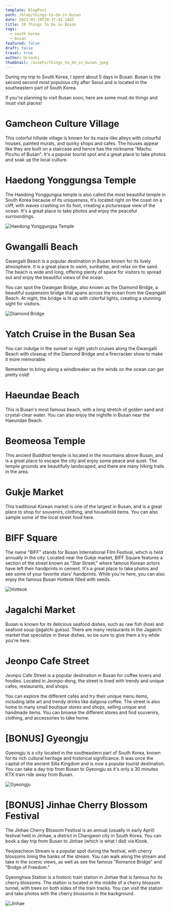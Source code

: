 ```yaml
---
template: BlogPost
path: /blog/things-to-do-in-busan
date: 2023-03-29T19:37:42.146Z
title: 10 Things To Do in Busan
tags:
  - south korea
  - busan
featured: false
draft: false
travel: true
author: Urvashi
thumbnail: /assets/things_to_do_in_busan.jpeg
---
```


During my trip to South Korea, I spent about 5 days in Busan.
Busan is the second second most populous city after Seoul and is located in the southeastern part of South Korea.

If you're planning to visit Busan soon, here are some must do things and must visit places!

# Gamcheon Culture Village

This colorful hillside village is known for its maze-like alleys with colourful houses, painted murals, and quirky shops and cafes.
The houses appear like they are built on a staircase and hence has the nickname "Machu Picchu of Busan".
It's a popular tourist spot and a great place to take photos and soak up the local culture.

# Haedong Yonggungsa Temple

The Haedong Yonggungsa temple is also called the most beautiful temple in South Korea because of its uniqueness, it's located right on the coast on a cliff, with waves crashing on its foot, creating a picturesque view of the ocean.
It's a great place to take photos and enjoy the peaceful surroundings.

![Haedong Yonggungsa Temple](/assets/yonggungsa_temple.jpeg)

# Gwangalli Beach

Gwangalli Beach is a popular destination in Busan known for its lively atmosphere.
It is a great place to swim, sunbathe, and relax on the sand. The beach is wide and long, offering plenty of space for visitors to spread out and enjoy the beautiful views of the ocean.

You can spot the Gwangan Bridge, also known as the Diamond Bridge, a beautiful suspension bridge that spans across the ocean from the Gwangalli Beach.
At night, the bridge is lit up with colorful lights, creating a stunning sight for visitors.

![Diamond Bridge](/assets/diamond_bridge.jpeg)

# Yatch Cruise in the Busan Sea

You can indulge in the sunset or night yatch cruises along the Gwangalli Beach with closeup of the Diamond Bridge and a firecracker show to make it more memorable.

Remember to bring along a windbreaker as the winds on the ocean can get pretty cold!

# Haeundae Beach

This is Busan's most famous beach, with a long stretch of golden sand and crystal-clear water.
You can also enjoy the nighlife in Busan near the Haeundae Beach.

# Beomeosa Temple

This ancient Buddhist temple is located in the mountains above Busan, and is a great place to escape the city and enjoy some peace and quiet. The temple grounds are beautifully landscaped, and there are many hiking trails in the area.

# Gukje Market

This traditional Korean market is one of the largest in Busan, and is a great place to shop for souvenirs, clothing, and household items. You can also sample some of the local street food here.

# BIFF Square

The name "BIFF" stands for Busan International Film Festival, which is held annually in the city.
Located near the Gukje market, BIFF Square features a section of the street known as "Star Street," where famous Korean actors have left their handprints in cement. It's a great place to take photos and see some of your favorite stars' handprints.
While you're here, you can also enjoy the famous Busan Hotteok filled with seeds.

![Hotteok](/assets/hotteok.jpeg)

# Jagalchi Market

Busan is known for its delicious seafood dishes, such as raw fish (hoe) and seafood soup (jagalchi guksu). There are many restaurants in the Jagalchi market that specialize in these dishes, so be sure to give them a try while you're here.

# Jeonpo Cafe Street

Jeonpo Cafe Street is a popular destination in Busan for coffee lovers and foodies. Located in Jeonpo-dong, the street is lined with trendy and unique cafes, restaurants, and shops.

You can explore the different cafes and try their unique menu items, including latte art and trendy drinks like dalgona coffee.
The street is also home to many small boutique stores and shops, selling unique and handmade items. You can browse the different stores and find souvenirs, clothing, and accessories to take home.

# \[BONUS\] Gyeongju

Gyeongju is a city located in the southeastern part of South Korea, known for its rich cultural heritage and historical significance. It was once the capital of the ancient Silla Kingdom and is now a popular tourist destination.
You can take a day trip from Busan to Gyeongju as it's only a 30 minutes KTX train ride away from Busan.

![Gyeongju](/assets/gyeongju.png)

# \[BONUS\] Jinhae Cherry Blossom Festival

The Jinhae Cherry Blossom Festival is an annual (usually in early April) festival held in Jinhae, a district in Changwon city in South Korea.
You can book a day trip from Busan to Jinhae (which is what I did) via Klook.

Yeojwacheon Stream is a popular spot during the festival, with cherry blossoms lining the banks of the stream. You can walk along the stream and take in the scenic views, as well as see the famous "Romance Bridge" and "Bridge of Freedom."

Gyeonghwa Station is a historic train station in Jinhae that is famous for its cherry blossoms. The station is located in the middle of a cherry blossom tunnel, with trees on both sides of the train tracks. You can visit the station and take photos with the cherry blossoms in the background.

![Jinhae](/assets/jinhae.png)
